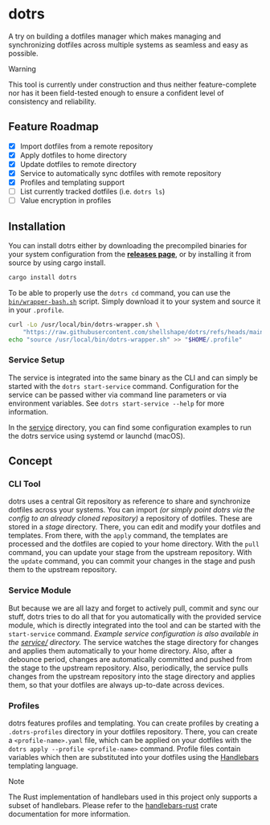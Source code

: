 # dotrs

A try on building a dotfiles manager which makes managing and synchronizing dotfiles across multiple systems as
seamless and easy as possible.

> [!Warning]
> This tool is currently under construction and thus neither feature-complete nor has it been field-tested enough
> to ensure a confident level of consistency and reliability.

## Feature Roadmap

- [x] Import dotfiles from a remote repository
- [x] Apply dotfiles to home directory
- [x] Update dotfiles to remote directory
- [x] Service to automatically sync dotfiles with remote repository
- [x] Profiles and templating support
- [ ] List currently tracked dotfiles (i.e. `dotrs ls`)
- [ ] Value encryption in profiles

## Installation

You can install dotrs either by downloading the precompiled binaries for your system configuration from the
[**releases page**](https://github.com/shellshape/dotrs), or by installing it from source by using cargo install.

```bash
cargo install dotrs
```

To be able to properly use the `dotrs cd` command, you can use the [`bin/wrapper-bash.sh`](bin/wrapper-bash.sh) script.
Simply download it to your system and source it in your `.profile`.

```bash
curl -Lo /usr/local/bin/dotrs-wrapper.sh \
    "https://raw.githubusercontent.com/shellshape/dotrs/refs/heads/main/bin/wrapper-bash.sh"
echo "source /usr/local/bin/dotrs-wrapper.sh" >> "$HOME/.profile"
```

### Service Setup

The service is integrated into the same binary as the CLI and can simply be started with the `dotrs start-service`
command. Configuration for the service can be passed wither via command line parameters or via environment variables.
See `dotrs start-service --help` for more information.

In the [service](./service) directory, you can find some configuration examples to run the dotrs service using systemd
or launchd (macOS).

## Concept

### CLI Tool

dotrs uses a central Git repository as reference to share and synchronize dotfiles across your systems. You can import
_(or simply point dotrs via the config to an already cloned repository)_ a repository of dotfiles. These are stored in
a _stage_ directory. There, you can edit and modify your dotfiles and templates. From there, with the `apply` command,
the templates are processed and the dotfiles are copied to your home directory. With the `pull` command, you can update
your stage from the upstream repository. With the `update` command, you can commit your changes in the stage and push
them to the upstream repository.

### Service Module

But because we are all lazy and forget to actively pull, commit and sync our stuff, dotrs tries to do all that for you
automatically with the provided service module, which is directly integrated into the tool and can be started with the
`start-service` command. _Example service configuration is also available in the [service/](service/) directory._ The
service watches the stage directory for changes and applies them automatically to your home directory. Also, after a
debounce period, changes are automatically committed and pushed from the stage to the upstream repository. Also,
periodically, the service pulls changes from the upstream repository into the stage directory and applies them, so that
your dotfiles are always up-to-date across devices.

### Profiles

dotrs features profiles and templating. You can create profiles by creating a `.dotrs-profiles` directory in your dotfiles
repository. There, you can create a `<profile-name>.yaml` file, which can be applied on your dotfiles with the
`dotrs apply --profile <profile-name>` command. Profile files contain variables which then are substituted into your dotfiles
using the [Handlebars](https://handlebarsjs.com/) templating language. 

> [!Note]
> The Rust implementation of handlebars used in this project only supports a subset of handlebars. Please refer to the
> [handlebars-rust](https://crates.io/crates/handlebars) crate documentation for more information.
